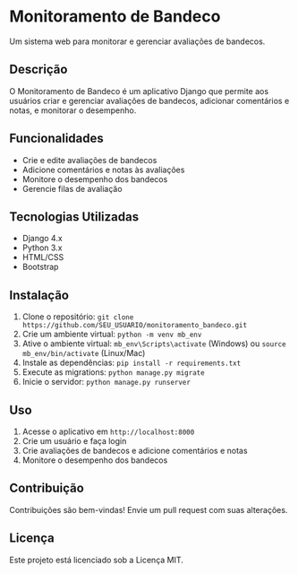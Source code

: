# Monitoramento de Bandeco

Um sistema web para monitorar e gerenciar avaliações de bandecos.


## Descrição
O Monitoramento de Bandeco é um aplicativo Django que permite aos usuários criar e gerenciar avaliações de bandecos, adicionar comentários e notas, e monitorar o desempenho.


## Funcionalidades

* Crie e edite avaliações de bandecos
* Adicione comentários e notas às avaliações
* Monitore o desempenho dos bandecos
* Gerencie filas de avaliação


## Tecnologias Utilizadas

* Django 4.x
* Python 3.x
* HTML/CSS
* Bootstrap


## Instalação

1. Clone o repositório: `git clone https://github.com/SEU_USUARIO/monitoramento_bandeco.git`
2. Crie um ambiente virtual: `python -m venv mb_env`
3. Ative o ambiente virtual: `mb_env\Scripts\activate` (Windows) ou `source mb_env/bin/activate` (Linux/Mac)
4. Instale as dependências: `pip install -r requirements.txt`
5. Execute as migrations: `python manage.py migrate`
6. Inicie o servidor: `python manage.py runserver`


## Uso

1. Acesse o aplicativo em `http://localhost:8000`
2. Crie um usuário e faça login
3. Crie avaliações de bandecos e adicione comentários e notas
4. Monitore o desempenho dos bandecos


## Contribuição

Contribuições são bem-vindas! Envie um pull request com suas alterações.


## Licença

Este projeto está licenciado sob a Licença MIT.

